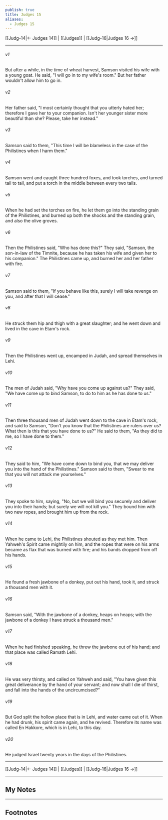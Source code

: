 ```yaml
---
publish: true
title: Judges 15
aliases:
  - Judges 15
---
```


[[Judg-14|← Judges 14]] | [[Judges]] | [[Judg-16|Judges 16 →]]
***



###### v1 
But after a while, in the time of wheat harvest, Samson visited his wife with a young goat. He said, "I will go in to my wife's room." But her father wouldn't allow him to go in. 

###### v2 
Her father said, "I most certainly thought that you utterly hated her; therefore I gave her to your companion. Isn't her younger sister more beautiful than she? Please, take her instead." 

###### v3 
Samson said to them, "This time I will be blameless in the case of the Philistines when I harm them." 

###### v4 
Samson went and caught three hundred foxes, and took torches, and turned tail to tail, and put a torch in the middle between every two tails. 

###### v5 
When he had set the torches on fire, he let them go into the standing grain of the Philistines, and burned up both the shocks and the standing grain, and also the olive groves. 

###### v6 
Then the Philistines said, "Who has done this?" They said, "Samson, the son-in-law of the Timnite, because he has taken his wife and given her to his companion." The Philistines came up, and burned her and her father with fire. 

###### v7 
Samson said to them, "If you behave like this, surely I will take revenge on you, and after that I will cease." 

###### v8 
He struck them hip and thigh with a great slaughter; and he went down and lived in the cave in Etam's rock. 

###### v9 
Then the Philistines went up, encamped in Judah, and spread themselves in Lehi. 

###### v10 
The men of Judah said, "Why have you come up against us?" They said, "We have come up to bind Samson, to do to him as he has done to us." 

###### v11 
Then three thousand men of Judah went down to the cave in Etam's rock, and said to Samson, "Don't you know that the Philistines are rulers over us? What then is this that you have done to us?" He said to them, "As they did to me, so I have done to them." 

###### v12 
They said to him, "We have come down to bind you, that we may deliver you into the hand of the Philistines." Samson said to them, "Swear to me that you will not attack me yourselves." 

###### v13 
They spoke to him, saying, "No, but we will bind you securely and deliver you into their hands; but surely we will not kill you." They bound him with two new ropes, and brought him up from the rock. 

###### v14 
When he came to Lehi, the Philistines shouted as they met him. Then Yahweh's Spirit came mightily on him, and the ropes that were on his arms became as flax that was burned with fire; and his bands dropped from off his hands. 

###### v15 
He found a fresh jawbone of a donkey, put out his hand, took it, and struck a thousand men with it. 

###### v16 
Samson said, "With the jawbone of a donkey, heaps on heaps; with the jawbone of a donkey I have struck a thousand men." 

###### v17 
When he had finished speaking, he threw the jawbone out of his hand; and that place was called Ramath Lehi. 

###### v18 
He was very thirsty, and called on Yahweh and said, "You have given this great deliverance by the hand of your servant; and now shall I die of thirst, and fall into the hands of the uncircumcised?" 

###### v19 
But God split the hollow place that is in Lehi, and water came out of it. When he had drunk, his spirit came again, and he revived. Therefore its name was called En Hakkore, which is in Lehi, to this day. 

###### v20 
He judged Israel twenty years in the days of the Philistines.

***
[[Judg-14|← Judges 14]] | [[Judges]] | [[Judg-16|Judges 16 →]]

---
## My Notes

---
## Footnotes